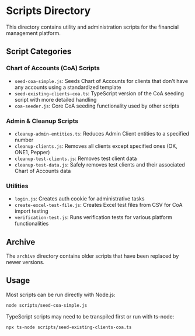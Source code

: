 # Scripts Directory

This directory contains utility and administration scripts for the financial management platform.

## Script Categories

### Chart of Accounts (CoA) Scripts

- `seed-coa-simple.js`: Seeds Chart of Accounts for clients that don't have any accounts using a standardized template
- `seed-existing-clients-coa.ts`: TypeScript version of the CoA seeding script with more detailed handling
- `coa-seeder.js`: Core CoA seeding functionality used by other scripts

### Admin & Cleanup Scripts

- `cleanup-admin-entities.ts`: Reduces Admin Client entities to a specified number
- `cleanup-clients.js`: Removes all clients except specified ones (OK, ONE1, Pepper)
- `cleanup-test-clients.js`: Removes test client data
- `cleanup-test-data.js`: Safely removes test clients and their associated Chart of Accounts data

### Utilities

- `login.js`: Creates auth cookie for administrative tasks
- `create-excel-test-file.js`: Creates Excel test files from CSV for CoA import testing
- `verification-test.js`: Runs verification tests for various platform functionalities

## Archive

The `archive` directory contains older scripts that have been replaced by newer versions.

## Usage

Most scripts can be run directly with Node.js:

```bash
node scripts/seed-coa-simple.js
```

TypeScript scripts may need to be transpiled first or run with ts-node:

```bash
npx ts-node scripts/seed-existing-clients-coa.ts
```